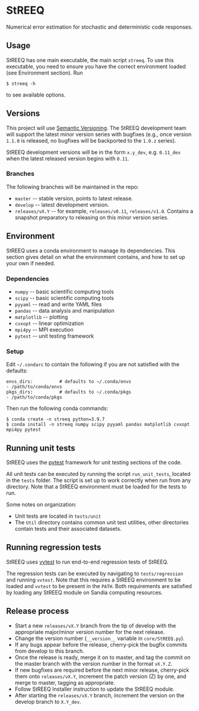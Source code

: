 # StREEQ

Numerical error estimation for stochastic and deterministic code responses.

## Usage

StREEQ has one main executable, the main script `streeq`. To use this executable, you need to ensure you have the correct environment loaded (see Environment section).
Run

```
$ streeq -h
```

to see available options.

## Versions

This project will use [Semantic Versioning](https://semver.org/).
The StREEQ development team will support the latest minor version series with bugfixes (e.g., once version `1.1.0` is
released, no bugfixes will be backported to the `1.0.z` series).

StREEQ development versions will be in the form `x.y_dev`, e.g. `0.11_dev` when the latest released version begins with
`0.11`.


### Branches

The following branches will be maintained in the repo:
* `master` -- stable version, points to latest release.
* `develop` -- latest development version.
* `releases/vX.Y` -- for example, `releases/v0.11`, `releases/v1.0`.  Contains a snapshot preparatory to releasing on
  this minor version series.

## Environment

StREEQ uses a conda environment to manage its dependencies. This section gives detail on what the environment contains, and how to set up your own if
needed.

### Dependencies

* `numpy` -- basic scientific computing tools
* `scipy` -- basic scientific computing tools
* `pyyaml` -- read and write YAML files
* `pandas` -- data analysis and manipulation
* `matplotlib` -- plotting
* `cvxopt` -- linear optimization
* `mpi4py` -- MPI execution
* `pytest` -- unit testing framework

### Setup

Edit `~/.condarc` to contain the following if you are not satisfied with the defaults:
```
envs_dirs:          # defaults to ~/.conda/envs
- /path/to/conda/envs
pkgs_dirs:          # defaults to ~/.conda/pkgs
- /path/to/conda/pkgs
```

Then run the following conda commands:
```
$ conda create -n streeq python=3.9.7
$ conda install -n streeq numpy scipy pyyaml pandas matplotlib cvxopt mpi4py pytest
```

## Running unit tests

StREEQ uses the [pytest](https://pytest.org) framework for unit testing sections of the code.

All unit tests can be executed by running the script `run_unit_tests`, located in the `tests` folder.
The script is set up to work correctly when run from any directory.
Note that a StREEQ environment must be loaded for the tests to run.

Some notes on organization:
* Unit tests are located in `tests/unit`
* The `Util` directory contains common unit test utilities, other directories contain tests and their associated
  datasets.

## Running regression tests

StREEQ uses [vvtest](https://github.com/sandialabs/vvtest) to run end-to-end regression tests of StREEQ.

The regression tests can be executed by navigating to `tests/regression` and running `vvtest`.
Note that this requires a StREEQ environment to be loaded and `vvtest` to be present in the `PATH`.
Both requirements are satisfied by loading any StREEQ module on Sandia computing resources.

## Release process

* Start a new `releases/vX.Y` branch from the tip of develop with the appropriate major/minor version number for the
  next release.
* Change the version number (`__version__` variable in `core/StREEQ.py`).
* If any bugs appear before the release, cherry-pick the bugfix commits from develop to this branch.
* Once the release is ready, merge it on to master, and tag the commit on the master branch with the version number in
  the format `vX.Y.Z`.
* If new bugfixes are required before the next minor release, cherry-pick them onto `releases/vX.Y`, increment the
  patch version (Z) by one, and merge to master, tagging as appropriate.
* Follow StREEQ Installer instruction to update the StREEQ module.
* After starting the `releases/vX.Y` branch, increment the version on the develop branch to `X.Y_dev`.


